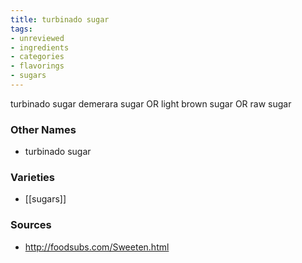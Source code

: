 ```yaml
---
title: turbinado sugar
tags:
- unreviewed
- ingredients
- categories
- flavorings
- sugars
---
```

turbinado sugar demerara sugar OR light brown sugar OR raw sugar

### Other Names

* turbinado sugar

### Varieties

* [[sugars]]

### Sources
* http://foodsubs.com/Sweeten.html
